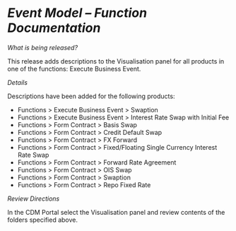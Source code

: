 # *Event Model – Function Documentation*

_What is being released?_

This release adds descriptions to the Visualisation panel for all products in one of the functions: Execute Business Event.

_Details_

Descriptions have been added for the following products:

- Functions > Execute Business Event > Swaption
- Functions > Execute Business Event > Interest Rate Swap with Initial Fee
- Functions > Form Contract > Basis Swap
- Functions > Form Contract > Credit Default Swap
- Functions > Form Contract > FX Forward
- Functions > Form Contract > Fixed/Floating Single Currency Interest Rate Swap
- Functions > Form Contract > Forward Rate Agreement
- Functions > Form Contract > OIS Swap
- Functions > Form Contract > Swaption
- Functions > Form Contract > Repo Fixed Rate

_Review Directions_

In the CDM Portal select the Visualisation panel and review contents of the folders specified above.
